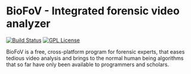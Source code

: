 BioFoV - Integrated forensic video analyzer
======
[![Build Status](https://travis-ci.org/BioFoV/BioFoV.svg?branch=master)](https://travis-ci.org/BioFoV/BioFoV)
[![GPL License](http://img.shields.io/badge/license-GPL-blue.svg)](http://opensource.org/licenses/GPL-3.0)

BioFoV is a free, cross-platform program for forensic experts, that eases
tedious video analysis and brings to the normal human being algorithms that
so far have only been available to programmers and scholars.
